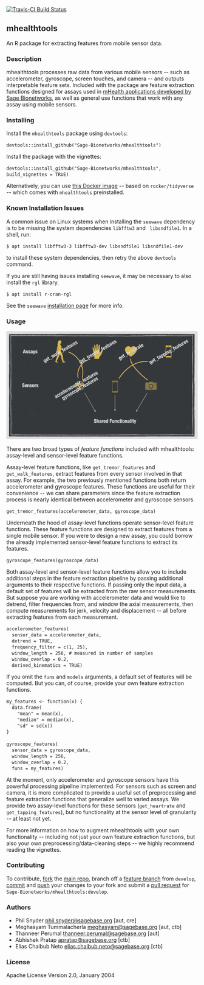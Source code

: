 [![Travis-CI Build Status](https://travis-ci.org/Sage-Bionetworks/mhealthtools.svg?branch=master)](https://travis-ci.org/Sage-Bionetworks/mhealthtools)

## mhealthtools
An R package for extracting features from mobile sensor data.

### Description
mhealthtools processes raw data from various mobile sensors -- such as accelerometer, gyroscope, screen touches, and camera -- and outputs interpretable feature sets. Included with the package are feature extraction functions designed for assays used in [mHealth applications developed by Sage Bionetworks](http://sagebionetworks.org/digital-health-studies/), as well as general use functions that work with any assay using mobile sensors.

### Installing

Install the `mhealthtools` package using `devtools`:

```
devtools::install_github("Sage-Bionetworks/mhealthtools")
```

Install the package with the vignettes:
```
devtools::install_github("Sage-Bionetworks/mhealthtools", build_vignettes = TRUE)
```

Alternatively, you can use [this Docker image](https://cloud.docker.com/repository/docker/philsnyder/mhealthtools) -- based on `rocker/tidyverse` -- which comes with `mhealthtools` preinstalled.

### Known Installation Issues
A common issue on Linux systems when installing the `seewave` dependency is to be missing the system dependencies `libfftw3` and ` libsndfile1`. In a shell, run:

```
$ apt install libfftw3-3 libfftw3-dev libsndfile1 libsndfile1-dev
```

to install these system dependencies, then retry the above `devtools` command.

If you are still having issues installing `seewave`, it may be necessary to also install the `rgl` library.

```
$ apt install r-cran-rgl
```

See the `seewave` [installation page](http://rug.mnhn.fr/seewave/inst.html) for more info.

### Usage

![Feature functions diagram](man/figures/feature_functions_diagram.jpeg)

There are two broad types of _feature functions_ included with mhealthtools: assay-level and sensor-level feature functions.

Assay-level feature functions, like `get_tremor_features` and `get_walk_features`, extract features from every sensor involved in that assay. For example, the two previously mentioned functions both return accelerometer and gyroscope features. These functions are useful for their convenience -- we can share parameters since the feature extraction process is nearly identical between accelerometer and gyroscope sensors.

```
get_tremor_features(accelerometer_data, gyroscope_data)
```

Underneath the hood of assay-level functions operate sensor-level feature functions. These feature functions are designed to extract features from a single mobile sensor. If you were to design a new assay, you could borrow the already implemented sensor-level feature functions to extract its features.

```
gyroscope_features(gyroscope_data)
```

Both assay-level and sensor-level feature functions allow you to include additional steps in the feature extraction pipeline by passing additional arguments to their respective functions. If passing only the input data, a default set of features will be extracted from the raw sensor measurements. But suppose you are working with accelerometer data and would like to detrend, filter frequencies from, and window the axial measurements, then compute measurements for jerk, velocity and displacement -- all before extracting features from each measurement.

```
accelerometer_features(
  sensor_data = accelerometer_data,
  detrend = TRUE,
  frequency_filter = c(1, 25),
  window_length = 256, # measured in number of samples
  window_overlap = 0.2,
  derived_kinematics = TRUE)
```

If you omit the `funs` and `models` arguments, a default set of features will be computed. But you can, of course, provide your own feature extraction functions.

```
my_features <- function(x) {
  data.frame(
    "mean" = mean(x),
    "median" = median(x),
    "sd" = sd(x))
}

gyroscope_features(
  sensor_data = gyroscope_data,
  window_length = 256,
  window_overlap = 0.2,
  funs = my_features)
```

At the moment, only accelerometer and gyroscope sensors have this powerful processing pipeline implemented. For sensors such as screen and camera, it is more complicated to provide a useful set of preprocessing and feature extraction functions that generalize well to varied assays. We provide two assay-level functions for these sensors (`get_heartrate` and `get_tapping_features`), but no functionality at the sensor level of granularity -- at least not yet.

For more information on how to augment mhealthtools with your own functionality -- including not just your own feature extraction functions, but also your own preprocessing/data-cleaning steps -- we highly recommend reading the vignettes.

### Contributing
To contribute, [fork](http://help.github.com/fork-a-repo/) the [main repo](https://github.com/Sage-Bionetworks/mHealthTools), branch off a [feature branch](https://www.google.com/search?q=git+feature+branches) from `develop`, [commit](http://git-scm.com/docs/git-commit) and [push](http://git-scm.com/docs/git-push) your changes to your fork and submit a [pull request](http://help.github.com/send-pull-requests/) for `Sage-Bionetworks/mhealthtools:develop`.

### Authors
* Phil Snyder <phil.snyder@sagebase.org> [aut, cre]
* Meghasyam Tummalacherla <meghasyam@sagebase.org> [aut, ctb]
* Thanneer Perumal <thanneer.perumal@sagebase.org> [aut]
* Abhishek Pratap <apratap@sagebase.org> [ctb]
* Elias Chaibub Neto <elias.chaibub.neto@sagebase.org> [ctb]

### License

Apache License
Version 2.0, January 2004
